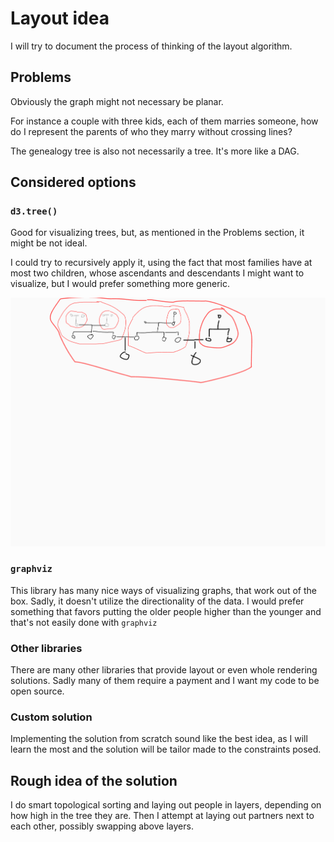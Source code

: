 # Layout idea

I will try to document the process of thinking of the layout algorithm.

## Problems

Obviously the graph might not necessary be planar.

For instance a couple with three kids, each of them marries someone, how do I represent the parents of who they marry without crossing lines?

The genealogy tree is also not necessarily a tree. It's more like a DAG.

## Considered options

### `d3.tree()`

Good for visualizing trees, but, as mentioned in the Problems section, it might be not ideal. 

I could try to recursively apply it, using the fact that most families have at most two children, whose ascendants and descendants I might want to visualize, but I would prefer something more generic.

![ink.png](ink.png)

### `graphviz`

This library has many nice ways of visualizing graphs, that work out of the box. Sadly, it doesn't utilize the directionality of the data. I would prefer something that favors putting the older people higher than the younger and that's not easily done with `graphviz`

### Other libraries

There are many other libraries that provide layout or even whole rendering solutions. Sadly many of them require a payment and I want my code to be open source.

### Custom solution
 
Implementing the solution from scratch sound like the best idea, as I will learn the most and the solution will be tailor made to the constraints posed.

## Rough idea of the solution

I do smart topological sorting and laying out people in layers, depending on how high in the tree they are.
Then I attempt at laying out partners next to each other, possibly swapping above layers.




